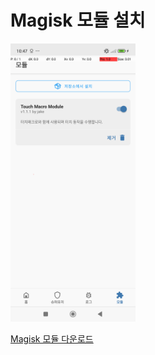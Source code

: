 # Magisk 모듈 설치


<img src="assets/magisk_module.png" alt="Magisk 모듈 설치" width="200"/>

[Magisk 모듈 다운로드](assets/TouchMacro_MagiskModule.zip)

